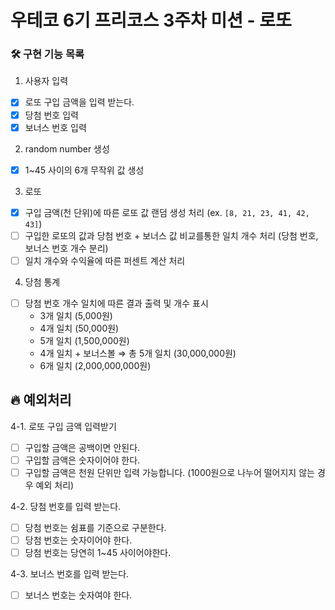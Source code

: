 # 우테코 6기 프리코스 3주차 미션 - 로또

### 🛠️ 구현 기능 목록

1. 사용자 입력

- [x] 로또 구입 금액을 입력 받는다.
- [x] 당첨 번호 입력
- [x] 보너스 번호 입력

2. random number 생성

- [x] 1~45 사이의 6개 무작위 값 생성

3. 로또

- [x] 구입 금액(천 단위)에 따른 로또 값 랜덤 생성 처리 (ex. `[8, 21, 23, 41, 42, 43]`)
- [ ] 구입한 로또의 값과 당첨 번호 + 보너스 값 비교를통한 일치 개수 처리 (당첨 번호, 보너스 번호 개수 분리)
- [ ] 일치 개수와 수익율에 따른 퍼센트 계산 처리

4. 당첨 통계

- [ ] 당첨 번호 개수 일치에 따른 결과 출력 및 개수 표시
  - 3개 일치 (5,000원)
  - 4개 일치 (50,000원)
  - 5개 일치 (1,500,000원)
  - 4개 일치 + 보너스볼 ⇒ 총 5개 일치 (30,000,000원)
  - 6개 일치 (2,000,000,000원)

## 🔥 예외처리

4-1. 로또 구입 금액 입력받기

- [ ] 구입할 금액은 공백이면 안된다.
- [ ] 구입할 금액은 숫자이어야 한다.
- [ ] 구입할 금액은 천원 단위만 입력 가능합니다. (1000원으로 나누어 떨어지지 않는 경우 예외 처리)

4-2. 당첨 번호를 입력 받는다.

- [ ] 당첨 번호는 쉼표를 기준으로 구분한다.
- [ ] 당첨 번호는 숫자이어야 한다.
- [ ] 당첨 번호는 당연히 1~45 사이어야한다.

4-3. 보너스 번호를 입력 받는다.

- [ ] 보너스 번호는 숫자여야 한다.
